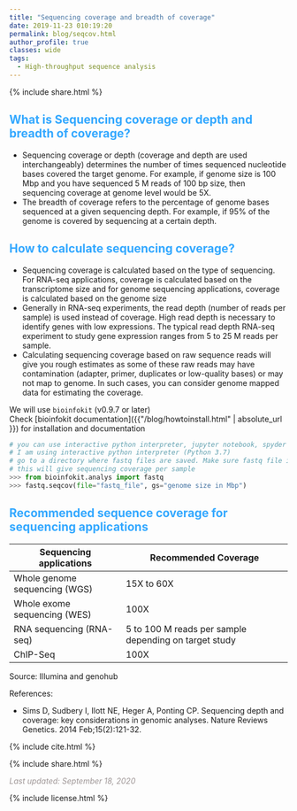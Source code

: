 ```yaml
---
title: "Sequencing coverage and breadth of coverage" 
date: 2019-11-23 010:19:20 
permalink: blog/seqcov.html 
author_profile: true 
classes: wide
tags:
  - High-throughput sequence analysis
---
```


<p>
{% include  share.html %}
</p>

## <span style="color:#33a8ff">What is Sequencing coverage or depth and breadth of coverage?</span>
- Sequencing coverage or depth (coverage and depth are used interchangeably) 
  determines the number of times sequenced nucleotide bases covered the target genome. 
  For example, if genome size is 100 Mbp and you have sequenced 5 M 
  reads of 100 bp size, then sequencing coverage at genome level would be 5X.
- The breadth of coverage refers to the percentage of genome bases 
  sequenced at a given sequencing depth. For example, if 95% of the 
  genome is covered by sequencing at a certain depth.

## <span style="color:#33a8ff">How to calculate sequencing coverage? </span>
- Sequencing coverage is calculated based on the type of sequencing. For RNA-seq applications, coverage is
  calculated based on the transcriptome size and for genome sequencing applications, coverage is
  calculated based on the genome size
- Generally in RNA-seq experiments, the read depth (number of reads per sample) is used instead of coverage.
  High read depth is necessary to identify genes with low expressions. The typical read depth RNA-seq 
  experiment to study gene expression ranges from 5 to 25 M reads per sample. 
- Calculating sequencing coverage based on raw sequence reads will give you rough estimates as some of these raw reads may
  have contamination (adapter, primer, duplicates or low-quality bases) or may not map to genome. In such cases, you 
  can consider genome mapped data for estimating the coverage. 

We will use `bioinfokit` (v0.9.7 or later) <br>
Check [bioinfokit documentation]({{"/blog/howtoinstall.html" | absolute_url }}) for installation and documentation

```python
# you can use interactive python interpreter, jupyter notebook, spyder or python code
# I am using interactive python interpreter (Python 3.7)
# go to a directory where fastq files are saved. Make sure fastq file is uncompressed.
# this will give sequencing coverage per sample
>>> from bioinfokit.analys import fastq
>>> fastq.seqcov(file="fastq_file", gs="genome size in Mbp")
```

## <span style="color:#33a8ff">Recommended sequence coverage for sequencing applications</span>

| Sequencing applications  | Recommended Coverage  |
|----|----|
| Whole genome sequencing (WGS) | 15X to 60X |
| Whole exome sequencing (WES) | 100X |
| RNA sequencing (RNA-seq) | 5 to 100 M reads per sample depending on target study |
| ChIP-Seq | 100X |

Source: Illumina and genohub

References:
- Sims D, Sudbery I, Ilott NE, Heger A, Ponting CP. Sequencing depth and 
  coverage: key considerations in genomic analyses. Nature Reviews Genetics. 2014 Feb;15(2):121-32. 


<p>
{% include  cite.html %}
</p>

<p>
{% include  share.html %}
</p>

<span style="color:#9e9696"><i> Last updated: September 18, 2020</i> </span>

<p>
{% include  license.html %}
</p>